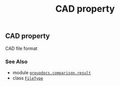 ﻿---
title: CAD property
second_title: GroupDocs.Comparison for Python via .NET API References
description: 
type: docs
url: /python-net/groupdocs.comparison.result/filetype/cad/
is_root: false
weight: 150
---

## CAD property


CAD file format

### See Also
* module [`groupdocs.comparison.result`](../../)
* class [`FileType`](/comparison/python-net/groupdocs.comparison.result/filetype)
